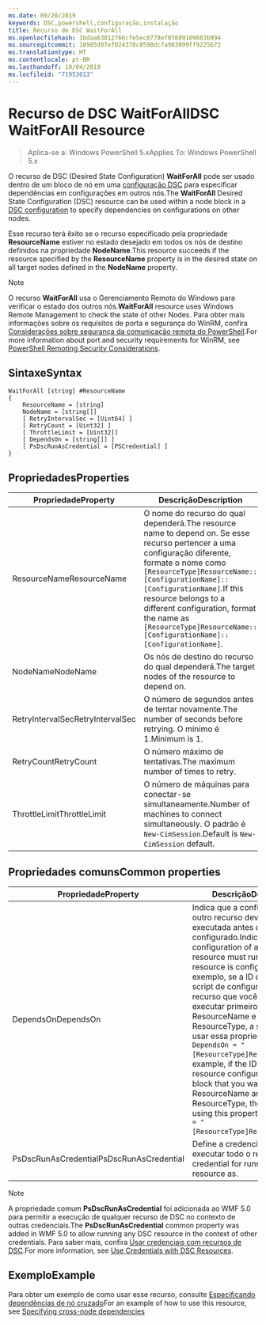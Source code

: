 ```yaml
---
ms.date: 09/20/2019
keywords: DSC,powershell,configuração,instalação
title: Recurso de DSC WaitForAll
ms.openlocfilehash: 1bdaa63812766cfe5ec0778ef07689109683b994
ms.sourcegitcommit: 18985d07ef024378c8590dc7a983099ff9225672
ms.translationtype: HT
ms.contentlocale: pt-BR
ms.lasthandoff: 10/04/2019
ms.locfileid: "71953013"
---
```

# <a name="dsc-waitforall-resource"></a><span data-ttu-id="2e63c-103">Recurso de DSC WaitForAll</span><span class="sxs-lookup"><span data-stu-id="2e63c-103">DSC WaitForAll Resource</span></span>

> <span data-ttu-id="2e63c-104">Aplica-se a: Windows PowerShell 5.x</span><span class="sxs-lookup"><span data-stu-id="2e63c-104">Applies To: Windows PowerShell 5.x</span></span>

<span data-ttu-id="2e63c-105">O recurso de DSC (Desired State Configuration) **WaitForAll** pode ser usado dentro de um bloco de nó em uma [configuração DSC](../../../configurations/configurations.md) para especificar dependências em configurações em outros nós.</span><span class="sxs-lookup"><span data-stu-id="2e63c-105">The **WaitForAll** Desired State Configuration (DSC) resource can be used within a node block in a [DSC configuration](../../../configurations/configurations.md) to specify dependencies on configurations on other nodes.</span></span>

<span data-ttu-id="2e63c-106">Esse recurso terá êxito se o recurso especificado pela propriedade **ResourceName** estiver no estado desejado em todos os nós de destino definidos na propriedade **NodeName**.</span><span class="sxs-lookup"><span data-stu-id="2e63c-106">This resource succeeds if the resource specified by the **ResourceName** property is in the desired state on all target nodes defined in the **NodeName** property.</span></span>

> [!NOTE]
> <span data-ttu-id="2e63c-107">O recurso **WaitForAll** usa o Gerenciamento Remoto do Windows para verificar o estado dos outros nós.</span><span class="sxs-lookup"><span data-stu-id="2e63c-107">**WaitForAll** resource uses Windows Remote Management to check the state of other Nodes.</span></span> <span data-ttu-id="2e63c-108">Para obter mais informações sobre os requisitos de porta e segurança do WinRM, confira [Considerações sobre segurança da comunicação remota do PowerShell](/powershell/scripting/learn/remoting/winrmsecurity?view=powershell-6).</span><span class="sxs-lookup"><span data-stu-id="2e63c-108">For more information about port and security requirements for WinRM, see [PowerShell Remoting Security Considerations](/powershell/scripting/learn/remoting/winrmsecurity?view=powershell-6).</span></span>

## <a name="syntax"></a><span data-ttu-id="2e63c-109">Sintaxe</span><span class="sxs-lookup"><span data-stu-id="2e63c-109">Syntax</span></span>

```Syntax
WaitForAll [string] #ResourceName
{
    ResourceName = [string]
    NodeName = [string[]]
    [ RetryIntervalSec = [Uint64] ]
    [ RetryCount = [Uint32] ]
    [ ThrottleLimit = [Uint32]]
    [ DependsOn = [string[]] ]
    [ PsDscRunAsCredential = [PSCredential] ]
}
```

## <a name="properties"></a><span data-ttu-id="2e63c-110">Propriedades</span><span class="sxs-lookup"><span data-stu-id="2e63c-110">Properties</span></span>

|<span data-ttu-id="2e63c-111">Propriedade</span><span class="sxs-lookup"><span data-stu-id="2e63c-111">Property</span></span> |<span data-ttu-id="2e63c-112">Descrição</span><span class="sxs-lookup"><span data-stu-id="2e63c-112">Description</span></span> |
|---|---|
|<span data-ttu-id="2e63c-113">ResourceName</span><span class="sxs-lookup"><span data-stu-id="2e63c-113">ResourceName</span></span> |<span data-ttu-id="2e63c-114">O nome do recurso do qual dependerá.</span><span class="sxs-lookup"><span data-stu-id="2e63c-114">The resource name to depend on.</span></span> <span data-ttu-id="2e63c-115">Se esse recurso pertencer a uma configuração diferente, formate o nome como `[ResourceType]ResourceName::[ConfigurationName]::[ConfigurationName]`.</span><span class="sxs-lookup"><span data-stu-id="2e63c-115">If this resource belongs to a different configuration, format the name as `[ResourceType]ResourceName::[ConfigurationName]::[ConfigurationName]`.</span></span> |
|<span data-ttu-id="2e63c-116">NodeName</span><span class="sxs-lookup"><span data-stu-id="2e63c-116">NodeName</span></span> |<span data-ttu-id="2e63c-117">Os nós de destino do recurso do qual dependerá.</span><span class="sxs-lookup"><span data-stu-id="2e63c-117">The target nodes of the resource to depend on.</span></span> |
|<span data-ttu-id="2e63c-118">RetryIntervalSec</span><span class="sxs-lookup"><span data-stu-id="2e63c-118">RetryIntervalSec</span></span> |<span data-ttu-id="2e63c-119">O número de segundos antes de tentar novamente.</span><span class="sxs-lookup"><span data-stu-id="2e63c-119">The number of seconds before retrying.</span></span> <span data-ttu-id="2e63c-120">O mínimo é 1.</span><span class="sxs-lookup"><span data-stu-id="2e63c-120">Minimum is 1.</span></span> |
|<span data-ttu-id="2e63c-121">RetryCount</span><span class="sxs-lookup"><span data-stu-id="2e63c-121">RetryCount</span></span> |<span data-ttu-id="2e63c-122">O número máximo de tentativas.</span><span class="sxs-lookup"><span data-stu-id="2e63c-122">The maximum number of times to retry.</span></span> |
|<span data-ttu-id="2e63c-123">ThrottleLimit</span><span class="sxs-lookup"><span data-stu-id="2e63c-123">ThrottleLimit</span></span> |<span data-ttu-id="2e63c-124">O número de máquinas para conectar-se simultaneamente.</span><span class="sxs-lookup"><span data-stu-id="2e63c-124">Number of machines to connect simultaneously.</span></span> <span data-ttu-id="2e63c-125">O padrão é `New-CimSession`.</span><span class="sxs-lookup"><span data-stu-id="2e63c-125">Default is `New-CimSession` default.</span></span> |

## <a name="common-properties"></a><span data-ttu-id="2e63c-126">Propriedades comuns</span><span class="sxs-lookup"><span data-stu-id="2e63c-126">Common properties</span></span>

|<span data-ttu-id="2e63c-127">Propriedade</span><span class="sxs-lookup"><span data-stu-id="2e63c-127">Property</span></span> |<span data-ttu-id="2e63c-128">Descrição</span><span class="sxs-lookup"><span data-stu-id="2e63c-128">Description</span></span> |
|---|---|
|<span data-ttu-id="2e63c-129">DependsOn</span><span class="sxs-lookup"><span data-stu-id="2e63c-129">DependsOn</span></span> |<span data-ttu-id="2e63c-130">Indica que a configuração de outro recurso deve ser executada antes de ele ser configurado.</span><span class="sxs-lookup"><span data-stu-id="2e63c-130">Indicates that the configuration of another resource must run before this resource is configured.</span></span> <span data-ttu-id="2e63c-131">Por exemplo, se a ID do bloco de script de configuração do recurso que você deseja executar primeiro for ResourceName e seu tipo for ResourceType, a sintaxe para usar essa propriedade será `DependsOn = "[ResourceType]ResourceName"`.</span><span class="sxs-lookup"><span data-stu-id="2e63c-131">For example, if the ID of the resource configuration script block that you want to run first is ResourceName and its type is ResourceType, the syntax for using this property is `DependsOn = "[ResourceType]ResourceName"`.</span></span> |
|<span data-ttu-id="2e63c-132">PsDscRunAsCredential</span><span class="sxs-lookup"><span data-stu-id="2e63c-132">PsDscRunAsCredential</span></span> |<span data-ttu-id="2e63c-133">Define a credencial para executar todo o recurso.</span><span class="sxs-lookup"><span data-stu-id="2e63c-133">Sets the credential for running the entire resource as.</span></span> |

> [!NOTE]
> <span data-ttu-id="2e63c-134">A propriedade comum **PsDscRunAsCredential** foi adicionada ao WMF 5.0 para permitir a execução de qualquer recurso de DSC no contexto de outras credenciais.</span><span class="sxs-lookup"><span data-stu-id="2e63c-134">The **PsDscRunAsCredential** common property was added in WMF 5.0 to allow running any DSC resource in the context of other credentials.</span></span> <span data-ttu-id="2e63c-135">Para saber mais, confira [Usar credenciais com recursos de DSC](../../../configurations/runasuser.md).</span><span class="sxs-lookup"><span data-stu-id="2e63c-135">For more information, see [Use Credentials with DSC Resources](../../../configurations/runasuser.md).</span></span>

## <a name="example"></a><span data-ttu-id="2e63c-136">Exemplo</span><span class="sxs-lookup"><span data-stu-id="2e63c-136">Example</span></span>

<span data-ttu-id="2e63c-137">Para obter um exemplo de como usar esse recurso, consulte [Especificando dependências de nó cruzado](../../../configurations/crossNodeDependencies.md)</span><span class="sxs-lookup"><span data-stu-id="2e63c-137">For an example of how to use this resource, see [Specifying cross-node dependencies](../../../configurations/crossNodeDependencies.md)</span></span>